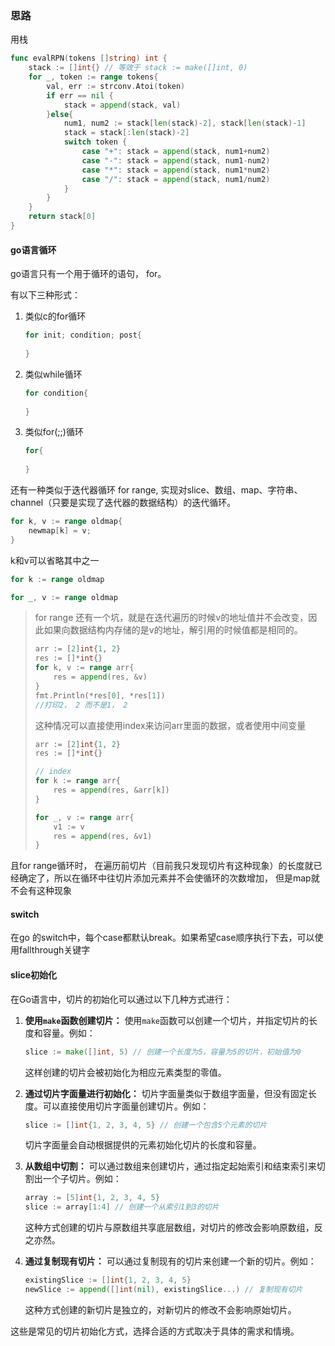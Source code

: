 ### 思路

用栈

``` go
func evalRPN(tokens []string) int {
    stack := []int{} // 等效于 stack := make([]int, 0)
    for _, token := range tokens{
        val, err := strconv.Atoi(token)
        if err == nil {
            stack = append(stack, val)
        }else{
            num1, num2 := stack[len(stack)-2], stack[len(stack)-1]
            stack = stack[:len(stack)-2]
            switch token {
                case "+": stack = append(stack, num1+num2)
                case "-": stack = append(stack, num1-num2)
                case "*": stack = append(stack, num1*num2)
                case "/": stack = append(stack, num1/num2)
            }
        }
    } 
    return stack[0]   
}
```

#### go语言循环

go语言只有一个用于循环的语句， for。

有以下三种形式：

1. 类似c的for循环

   ``` go
   for init; condition; post{
       
   }
   ```

2. 类似while循环

   ``` go
   for condition{
       
   }
   ```

3. 类似for(;;)循环

   ``` go
   for{
       
   }
   ```

还有一种类似于迭代器循环 for range, 实现对slice、数组、map、字符串、channel（只要是实现了迭代器的数据结构）的迭代循环。

``` go
for k, v := range oldmap{
    newmap[k] = v;
}
```

k和v可以省略其中之一

``` go
for k := range oldmap

for _, v := range oldmap
```

> for range 还有一个坑，就是在迭代遍历的时候v的地址值并不会改变，因此如果向数据结构内存储的是v的地址，解引用的时候值都是相同的。
>
> ``` go
> arr := [2]int{1, 2}
> res := []*int{}
> for k, v := range arr{
>     res = append(res, &v)
> }
> fmt.Println(*res[0], *res[1])
> //打印2， 2 而不是1， 2
> ```
>
> 这种情况可以直接使用index来访问arr里面的数据，或者使用中间变量
>
> ``` go
> arr := [2]int{1, 2}
> res := []*int{}
> 
> // index
> for k := range arr{
>     res = append(res, &arr[k])
> }
> 
> for _, v := range arr{
>     v1 := v
>     res = append(res, &v1)
> }
> ```
>
> 

且for range循环时， 在遍历前切片（目前我只发现切片有这种现象）的长度就已经确定了，所以在循环中往切片添加元素并不会使循环的次数增加， 但是map就不会有这种现象

#### switch

在go 的switch中，每个case都默认break。如果希望case顺序执行下去，可以使用fallthrough关键字

#### slice初始化

在Go语言中，切片的初始化可以通过以下几种方式进行：

1. **使用`make`函数创建切片：**
   使用`make`函数可以创建一个切片，并指定切片的长度和容量。例如：

    ```go
    slice := make([]int, 5) // 创建一个长度为5，容量为5的切片，初始值为0
    ```

    这样创建的切片会被初始化为相应元素类型的零值。

2. **通过切片字面量进行初始化：**
   切片字面量类似于数组字面量，但没有固定长度。可以直接使用切片字面量创建切片。例如：

    ```go
    slice := []int{1, 2, 3, 4, 5} // 创建一个包含5个元素的切片
    ```

    切片字面量会自动根据提供的元素初始化切片的长度和容量。

3. **从数组中切割：**
   可以通过数组来创建切片，通过指定起始索引和结束索引来切割出一个子切片。例如：

    ```go
    array := [5]int{1, 2, 3, 4, 5}
    slice := array[1:4] // 创建一个从索引1到3的切片
    ```

    这种方式创建的切片与原数组共享底层数组，对切片的修改会影响原数组，反之亦然。

4. **通过复制现有切片：**
   可以通过复制现有的切片来创建一个新的切片。例如：

    ```go
    existingSlice := []int{1, 2, 3, 4, 5}
    newSlice := append([]int(nil), existingSlice...) // 复制现有切片
    ```

    这种方式创建的新切片是独立的，对新切片的修改不会影响原始切片。

这些是常见的切片初始化方式，选择合适的方式取决于具体的需求和情境。
